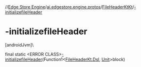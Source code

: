 //[Edge Store Engine](../../../index.md)/[ai.edgestore.engine.protos](../index.md)/[FileHeaderKtKt](index.md)/[-initializefileHeader](-initializefile-header.md)

# -initializefileHeader

[androidJvm]\

final static &lt;ERROR CLASS&gt;[-initializefileHeader](-initializefile-header.md)(Function1&lt;[FileHeaderKt.Dsl](../-file-header-kt/-dsl/index.md), [Unit](https://kotlinlang.org/api/latest/jvm/stdlib/kotlin/-unit/index.html)&gt;block)
